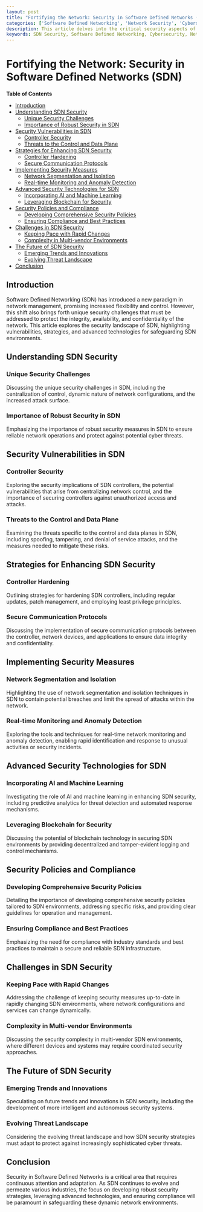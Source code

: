 ```yaml
---
layout: post
title: "Fortifying the Network: Security in Software Defined Networks (SDN)"
categories: ['Software Defined Networking', 'Network Security', 'Cybersecurity', 'SDN', 'Technology']
description: This article delves into the critical security aspects of Software Defined Networks (SDN), discussing the unique challenges, strategies, and solutions for maintaining robust security in dynamically managed network environments.
keywords: SDN Security, Software Defined Networking, Cybersecurity, Network Protection, SDN Controllers, Security Strategies
---
```


# Fortifying the Network: Security in Software Defined Networks (SDN)

**Table of Contents**

- [Introduction](#introduction)
- [Understanding SDN Security](#understanding-sdn-security)
  - [Unique Security Challenges](#unique-security-challenges)
  - [Importance of Robust Security in SDN](#importance-of-robust-security-in-sdn)
- [Security Vulnerabilities in SDN](#security-vulnerabilities-in-sdn)
  - [Controller Security](#controller-security)
  - [Threats to the Control and Data Plane](#threats-to-the-control-and-data-plane)
- [Strategies for Enhancing SDN Security](#strategies-for-enhancing-sdn-security)
  - [Controller Hardening](#controller-hardening)
  - [Secure Communication Protocols](#secure-communication-protocols)
- [Implementing Security Measures](#implementing-security-measures)
  - [Network Segmentation and Isolation](#network-segmentation-and-isolation)
  - [Real-time Monitoring and Anomaly Detection](#real-time-monitoring-and-anomaly-detection)
- [Advanced Security Technologies for SDN](#advanced-security-technologies-for-sdn)
  - [Incorporating AI and Machine Learning](#incorporating-ai-and-machine-learning)
  - [Leveraging Blockchain for Security](#leveraging-blockchain-for-security)
- [Security Policies and Compliance](#security-policies-and-compliance)
  - [Developing Comprehensive Security Policies](#developing-comprehensive-security-policies)
  - [Ensuring Compliance and Best Practices](#ensuring-compliance-and-best-practices)
- [Challenges in SDN Security](#challenges-in-sdn-security)
  - [Keeping Pace with Rapid Changes](#keeping-pace-with-rapid-changes)
  - [Complexity in Multi-vendor Environments](#complexity-in-multi-vendor-environments)
- [The Future of SDN Security](#the-future-of-sdn-security)
  - [Emerging Trends and Innovations](#emerging-trends-and-innovations)
  - [Evolving Threat Landscape](#evolving-threat-landscape)
- [Conclusion](#conclusion)

## Introduction

Software Defined Networking (SDN) has introduced a new paradigm in network management, promising increased flexibility and control. However, this shift also brings forth unique security challenges that must be addressed to protect the integrity, availability, and confidentiality of the network. This article explores the security landscape of SDN, highlighting vulnerabilities, strategies, and advanced technologies for safeguarding SDN environments.

## Understanding SDN Security

### Unique Security Challenges

Discussing the unique security challenges in SDN, including the centralization of control, dynamic nature of network configurations, and the increased attack surface.

### Importance of Robust Security in SDN

Emphasizing the importance of robust security measures in SDN to ensure reliable network operations and protect against potential cyber threats.

## Security Vulnerabilities in SDN

### Controller Security

Exploring the security implications of SDN controllers, the potential vulnerabilities that arise from centralizing network control, and the importance of securing controllers against unauthorized access and attacks.

### Threats to the Control and Data Plane

Examining the threats specific to the control and data planes in SDN, including spoofing, tampering, and denial of service attacks, and the measures needed to mitigate these risks.

## Strategies for Enhancing SDN Security

### Controller Hardening

Outlining strategies for hardening SDN controllers, including regular updates, patch management, and employing least privilege principles.

### Secure Communication Protocols

Discussing the implementation of secure communication protocols between the controller, network devices, and applications to ensure data integrity and confidentiality.

## Implementing Security Measures

### Network Segmentation and Isolation

Highlighting the use of network segmentation and isolation techniques in SDN to contain potential breaches and limit the spread of attacks within the network.

### Real-time Monitoring and Anomaly Detection

Exploring the tools and techniques for real-time network monitoring and anomaly detection, enabling rapid identification and response to unusual activities or security incidents.

## Advanced Security Technologies for SDN

### Incorporating AI and Machine Learning

Investigating the role of AI and machine learning in enhancing SDN security, including predictive analytics for threat detection and automated response mechanisms.

### Leveraging Blockchain for Security

Discussing the potential of blockchain technology in securing SDN environments by providing decentralized and tamper-evident logging and control mechanisms.

## Security Policies and Compliance

### Developing Comprehensive Security Policies

Detailing the importance of developing comprehensive security policies tailored to SDN environments, addressing specific risks, and providing clear guidelines for operation and management.

### Ensuring Compliance and Best Practices

Emphasizing the need for compliance with industry standards and best practices to maintain a secure and reliable SDN infrastructure.

## Challenges in SDN Security

### Keeping Pace with Rapid Changes

Addressing the challenge of keeping security measures up-to-date in rapidly changing SDN environments, where network configurations and services can change dynamically.

### Complexity in Multi-vendor Environments

Discussing the security complexity in multi-vendor SDN environments, where different devices and systems may require coordinated security approaches.

## The Future of SDN Security

### Emerging Trends and Innovations

Speculating on future trends and innovations in SDN security, including the development of more intelligent and autonomous security systems.

### Evolving Threat Landscape

Considering the evolving threat landscape and how SDN security strategies must adapt to protect against increasingly sophisticated cyber threats.

## Conclusion

Security in Software Defined Networks is a critical area that requires continuous attention and adaptation. As SDN continues to evolve and permeate various industries, the focus on developing robust security strategies, leveraging advanced technologies, and ensuring compliance will be paramount in safeguarding these dynamic network environments.
